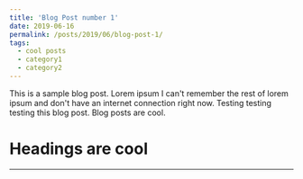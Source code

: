 ```yaml
---
title: 'Blog Post number 1'
date: 2019-06-16
permalink: /posts/2019/06/blog-post-1/
tags:
  - cool posts
  - category1
  - category2
---
```


This is a sample blog post. Lorem ipsum I can't remember the rest of lorem ipsum and don't have an internet connection right now. Testing testing testing this blog post. Blog posts are cool.

Headings are cool
======
------
